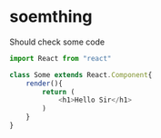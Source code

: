 # soemthing
Should check some code 

```javascript
import React from "react"

class Some extends React.Component{
    render(){
        return (
            <h1>Hello Sir</h1>
        )
    }
}
```